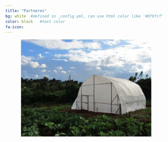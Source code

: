 ```yaml
---
title: "Partneres"
bg: white  #defined in _config.yml, can use html color like '#0fbfcf'
color: black   #text color
fa-icon: 
---
```


<div class="image" align="center"> 
	<a href="www.google.com"> 
		<img src="https://raw.githubusercontent.com/grogreenhouses/grogreenhouses.github.io/master/img/greenhouse2.jpeg" alt="Greenhouse"/>
	</a> 
</div>